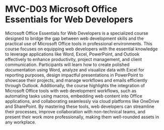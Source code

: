 # MVC-D03 Microsoft Office Essentials for Web Developers
Microsoft Office Essentials for Web Developers is a specialized course designed to bridge the gap between web development skills and the practical use of Microsoft Office tools in professional environments. This course focuses on equipping web developers with the essential knowledge to leverage applications like Word, Excel, PowerPoint, and Outlook effectively to enhance productivity, project management, and client communication. Participants will learn how to create polished documentation using Word, analyze and visualize data with Excel for reporting purposes, design impactful presentations in PowerPoint to showcase their projects, and manage workflows and emails efficiently through Outlook. Additionally, the course highlights the integration of Microsoft Office tools with web development workflows, such as automating tasks using macros, embedding web content into Office applications, and collaborating seamlessly via cloud platforms like OneDrive and SharePoint. By mastering these tools, web developers can streamline their processes, improve collaboration with non-technical teams, and present their work more professionally, making them well-rounded assets in any workplace.
